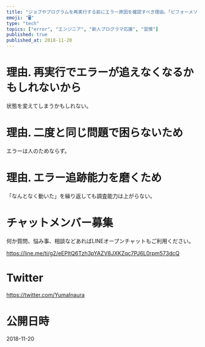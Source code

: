 ```yaml
---
title: "ジョブやプログラムを再実行する前にエラー原因を確認すべき理由。「ビフォーメソッド」をどうぞ。"
emoji: "🖥"
type: "tech"
topics: ["error", "エンジニア", "新人プログラマ応援", "習慣"]
published: true
published_at: 2018-11-20
---
```



# 理由. 再実行でエラーが追えなくなるかもしれないから

状態を変えてしまうかもしれない。

# 理由. 二度と同じ問題で困らないため

エラーは人のためならず。

# 理由. エラー追跡能力を磨くため

「なんとなく動いた」を繰り返しても調査能力は上がらない。









<!-- Update From Qiita API -->

# チャットメンバー募集


何か質問、悩み事、相談などあればLINEオープンチャットもご利用ください。

https://line.me/ti/g2/eEPltQ6Tzh3pYAZV8JXKZqc7PJ6L0rpm573dcQ





# Twitter


https://twitter.com/YumaInaura


<!-- Update From Qiita API -->



# 公開日時

2018-11-20
